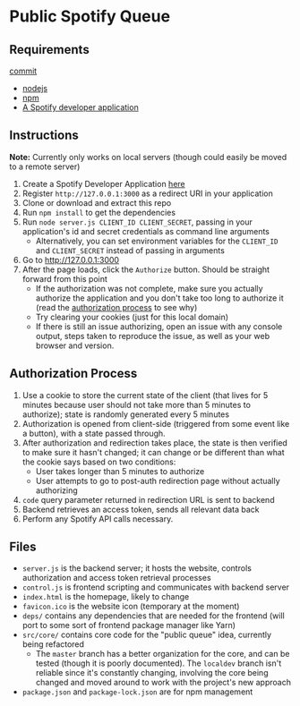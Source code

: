# Public Spotify Queue

## Requirements

[commit](fishnal/Public-Spotify-Queue@aea4cbed1798963c793239f0b8db04fc0d81bacd)

+ [nodejs](https://nodejs.org/en/)
+ [npm](https://www.npmjs.com/)
+ [A Spotify developer application](https://developer.spotify.com/dashboard/)

## Instructions

**Note:** Currently only works on local servers (though could easily be moved to a remote server)

1. Create a Spotify Developer Application [here](https://developer.spotify.com/dashboard/)
2. Register `http://127.0.0.1:3000` as a redirect URI in your application
3. Clone or download and extract this repo
4. Run `npm install` to get the dependencies
5. Run `node server.js CLIENT_ID CLIENT_SECRET`, passing in your application's id and secret credentials as command line arguments
	+ Alternatively, you can set environment variables for the `CLIENT_ID` and `CLIENT_SECRET` instead of passing in arguments
6. Go to http://127.0.0.1:3000
7. After the page loads, click the `Authorize` button. Should be straight forward from this point
	+ If the authorization was not complete, make sure you actually authorize the application and you don't take too long to authorize it (read the [authorization process](#auth-proc) to see why)
	+ Try clearing your cookies (just for this local domain)
	+ If there is still an issue authorizing, open an issue with any console output, steps taken to reproduce the issue, as well as your web browser and version.

## <a id="auth-proc"></a> Authorization Process

1. Use a cookie to store the current state of the client (that lives for 5 minutes because user should not take more than 5 minutes to authorize); state is randomly generated every 5 minutes
2. Authorization is opened from client-side (triggered from some event like a button), with a state passed through.
3. After authorization and redirection takes place, the state is then verified to make sure it hasn't changed; it can change or be different than what the cookie says based on two conditions:
	+ User takes longer than 5 minutes to authorize
	+ User attempts to go to post-auth redirection page without actually authorizing
4. `code` query parameter returned in redirection URL is sent to backend
5. Backend retrieves an access token, sends all relevant data back
6. Perform any Spotify API calls necessary.

## Files

+ `server.js` is the backend server; it hosts the website, controls authorization and access token retrieval processes
+ `control.js` is frontend scripting and communicates with backend server
+ `index.html` is the homepage, likely to change
+ `favicon.ico` is the website icon (temporary at the moment)
+ `deps/` contains any dependencies that are needed for the frontend (will port to some sort of frontend package manager like Yarn)
+ `src/core/` contains core code for the "public queue" idea, currently being refactored
	+ The `master` branch has a better organization for the core, and can be tested (though it is poorly documented). The `localdev` branch isn't reliable since it's constantly changing, involving the core being changed and moved around to work with the project's new approach
+ `package.json` and `package-lock.json` are for npm management
